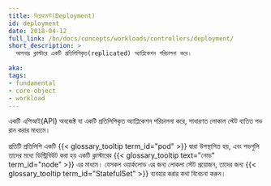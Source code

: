 ```yaml
---
title: ডিপ্লয়মেন্ট(Deployment)
id: deployment
date: 2018-04-12
full_link: /bn/docs/concepts/workloads/controllers/deployment/
short_description: >
  আপনার ক্লাস্টারে একটি প্রতিলিপিকৃত(replicated) অ্যাপ্লিকেশন পরিচালনা করে।

aka: 
tags:
- fundamental
- core-object
- workload
---
```

 একটি এপিআই(API) অবজেক্ট যা একটি প্রতিলিপিকৃত অ্যাপ্লিকেশন পরিচালনা করে, সাধারণত লোকাল স্টেট ব্যতিত পড রান করার মাধ্যমে।

<!--more--> 

প্রতিটি প্রতিলিপি একটি {{< glossary_tooltip term_id="pod" >}} দ্বারা উপস্থাপিত হয়, এবং পডগুলি তাদের মধ্যে ডিস্ট্রিবিউট করা হয়
একটি ক্লাস্টারের {{< glossary_tooltip text="নোড" term_id="node" >}} এর মাধমে।
যেসকল ওয়ার্কলোড এর জন্য লোকলা স্টেট প্রয়োজন, তাদের জন্য {{< glossary_tooltip term_id="StatefulSet" >}} ব্যবহার করার কথা বিবেচনা করুন।
